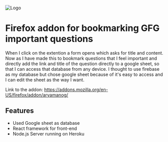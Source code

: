 
![Logo](https://cdn0.iconfinder.com/data/icons/superhero-2/256/Ironman-48.png)


# Firefox addon for bookmarking GFG important questions
When I click on the extention a form opens which asks for title and content. Now as I have made this to bookmark questions that I feel important and directly add the link and title of the question directly to a google sheet, so that I can access that database from any device. I thought to use firebase as my database but chose google sheet because of it's easy to access and I can edit the sheet as the way I want.

Link to the addon: https://addons.mozilla.org/en-US/firefox/addon/aryamanog/



## Features

- Used Google sheet as database
- React framework for front-end
- Node.js Server running on Heroku 


